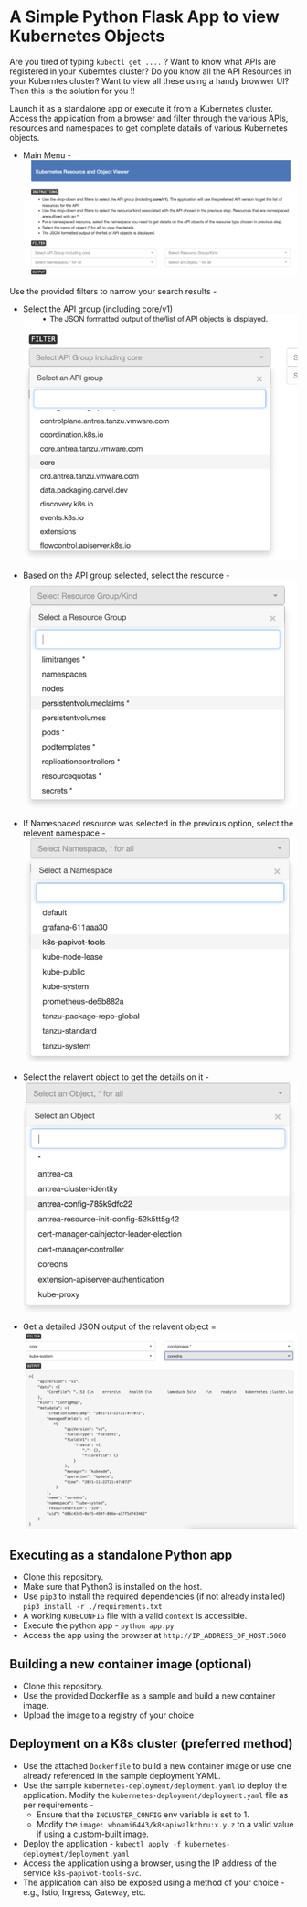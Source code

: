 # A Simple Python Flask App to view Kubernetes Objects 

Are you tired of typing `kubectl get ....` ? Want to know what APIs are registered in your Kuberntes cluster? Do you know all the API Resources in your Kuberntes cluster? Want to view all these using a handy browwer UI? Then this is the solution for you !!

Launch it as a standalone app or execute it from a Kubernetes cluster. Access the application from a browser and filter through the various APIs, resources and namespaces to get complete datails of various Kubernetes objects. 

- Main Menu - 
  ![Access the main page](/images/main.png)

Use the provided filters to narrow your search results - 

- Select the API group (including core/v1)
  ![API group](/images/apigroup.png)

- Based on the API group selected, select the resource - 
  ![Resource](images/resource.png)

- If Namespaced resource was selected in the previous option, select the relevent namespace -
  ![Namespace](images/namespace.png)

- Select the relavent object to get the details on it - 
  ![Object](images/object.png)

- Get a detailed JSON output of the relavent object =
  ![Output](images/result.png)

## Executing as a standalone Python app

- Clone this repository.
- Make sure that Python3 is installed on the host.
- Use `pip3` to install the required dependencies (if not already installed) `pip3 install -r ./requirements.txt`
- A working `KUBECONFIG` file with a valid `context` is accessible.
- Execute the python app - `python app.py`
- Access the app using the browser at `http://IP_ADDRESS_OF_HOST:5000`

## Building a new container image (optional)

- Clone this repository.
- Use the provided Dockerfile as a sample and build a new container image. 
- Upload the image to a registry of your choice

## Deployment on a K8s cluster (preferred method) 

- Use the attached `Dockerfile` to build a new container image or use one already referenced in the sample deployment YAML.
- Use the sample `kubernetes-deployment/deployment.yaml` to deploy the application. Modify the `kubernetes-deployment/deployment.yaml` file as per requirements -
  - Ensure that the `INCLUSTER_CONFIG` env variable is set to 1. 
  - Modify the `image: whoami6443/k8sapiwalkthru:x.y.z` to a valid value if using a custom-built image. 
- Deploy the application - `kubectl apply -f kubernetes-deployment/deployment.yaml`
- Access the application using a browser, using the IP address of the service `k8s-papivot-tools-svc`. 
- The application can also be exposed using a method of your choice - e.g., Istio, Ingress, Gateway, etc. 